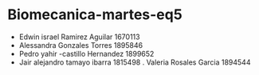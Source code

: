 # Biomecanica-martes-eq5
- Edwin israel Ramirez Aguilar 1670113
- Alessandra Gonzales Torres 1895846
- Pedro yahir -castillo Hernandez 1899652
- Jair alejandro tamayo ibarra 1815498
. Valeria Rosales Garcia 1894544
